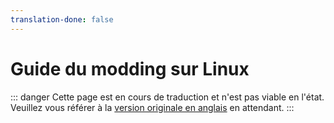 ```yaml
---
translation-done: false
---
```

# Guide du modding sur Linux

::: danger
Cette page est en cours de traduction et n'est pas viable en l'état. Veuillez vous référer à la [version originale en anglais](/modding/linux.md) en attendant.
:::
